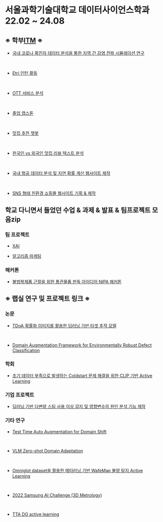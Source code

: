 # 서울과학기술대학교 데이터사이언스학과 22.02 ~ 24.08

## ※ 학부[ITM](https://github.com/sean03101/ITM) ※


- [국내 코로나 확진자 데이터 분석을 통한 지역 간 감염 전파 시뮬레이션 연구](https://github.com/sean03101/ITM/tree/main/%EB%9E%A9%EC%8B%A4/%EB%85%BC%EB%AC%B8)

<br>

- [Etri 인턴 활동](https://github.com/sean03101/ITM/tree/main/%EC%97%90%ED%8A%B8%EB%A6%AC%20%EC%9D%B8%ED%84%B4)

<br>

- [OTT 서비스 분석](https://github.com/sean03101/ITM/tree/main/IT%20Investment)

<br>

- [졸업 캡스톤](https://github.com/sean03101/ITM_capstone)

<br>

- [맛집 추천 챗봇](https://github.com/sean03101/Chatbot_Reungee)

<br>

- [한국인 vs 외국인 맛집 리뷰 텍스트 분석](https://github.com/sean03101/ITM/tree/main/Business%20Analytics/%ED%8C%80%ED%94%8C)


<br>

- [국내 항공 데이터 분석 및 지연 확률 계산 웹사이트 제작](https://github.com/sean03101/db2020)

<br>

- [SNS 형태 친환경 쇼핑몰 웹사이트 기획 & 제작](https://github.com/sean03101/kusitms)


## 학교 다니면서 들었던 수업 & 과제 & 발표 & 팀프로젝트 모음zip

### 팀 프로젝트
- [XAI](https://github.com/sean03101/DataScience_major_/tree/main/XAI)

- [알고리즘 마케팅](https://github.com/sean03101/DataScience_major_/tree/main/%EC%95%8C%EA%B3%A0%EB%A6%AC%EC%A6%98%EB%A7%88%EC%BC%80%ED%8C%85)

### 해커톤
- [불법복제품 근절을 위한 통관물품 판독 아이디어 NIPA 해커톤](https://github.com/sean03101/DataScience_major_/tree/main/NIPA%20%ED%95%B4%EC%BB%A4%ED%86%A4)

## ※ 랩실 연구 및 프로젝트 링크 ※

### 논문
- [TDoA 확률화 이미지를 활용한 딥러닝 기반 타겟 추적 모델](https://github.com/sean03101/UWB-Indoor-Tracking)

<br>

- [Domain Augmentation Framework for Environmentally Robust Defect Classification](https://github.com/sean03101/iai-project/tree/main/%EC%A0%84%EC%9E%90%20%EC%A0%9C%EC%A1%B0%20%ED%94%84%EB%A1%9C%EC%A0%9D%ED%8A%B8)


### 학회

- [초기 데이터 부족으로 발생하는 Coldstart 문제 해결을 위한 CLIP 기반 Active Learning]()

### 기업 프로젝트

- [딥러닝 기반 다변량 스팀 사용 이상 감지 및 영향변수의 원인 분석 기능 제작]()

### 기타 연구

- [Test Time Auto Augmentation for Domain Shift]()

<br>

- [VLM Zero-shot Domain Adaptation]()

<br>

- [Omniglot dataset을 활용한 메타러닝 기반 WafeMap 불량 탐지 Active Learning]()

<br>

- [2022 Samsung AI Challenge (3D Metrology)]()

<br>

- [TTA DG active learning]()
